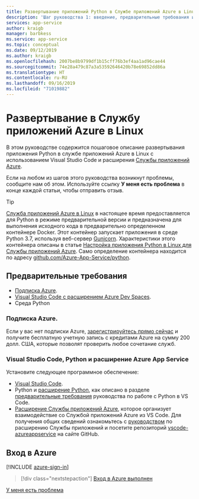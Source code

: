 ```yaml
---
title: Развертывание приложений Python в Службе приложений Azure в Linux с помощью Visual Studio Code
description: 'Шаг руководства 1: введение, предварительные требования и вход в Azure.'
services: app-service
author: kraigb
manager: barbkess
ms.service: app-service
ms.topic: conceptual
ms.date: 09/12/2019
ms.author: kraigb
ms.openlocfilehash: 2007be8b9799df1b15cff76b3ef4aa1ad96cae44
ms.sourcegitcommit: 74e28a479c87a3a53592646420b78e69852dd86a
ms.translationtype: HT
ms.contentlocale: ru-RU
ms.lasthandoff: 09/16/2019
ms.locfileid: "71019882"
---
```

# <a name="deploy-to-azure-app-service-on-linux"></a>Развертывание в Службу приложений Azure в Linux

В этом руководстве содержится пошаговое описание развертывания приложения Python в службе приложений Azure в Linux с использованием Visual Studio Code и расширения [Службы приложений Azure](https://marketplace.visualstudio.com/items?itemName=ms-azuretools.vscode-azureappservice).

Если на любом из шагов этого руководства возникнут проблемы, сообщите нам об этом. Используйте ссылку **У меня есть проблема** в конце каждой статьи, чтобы отправить отзыв.

> [!TIP]
> [Служба приложений Azure в Linux](https://docs.microsoft.com/azure/app-service/containers/app-service-linux-intro) в настоящее время предоставляется для Python в режиме предварительной версии и предназначена для выполнения исходного кода в предварительно определенном контейнере Docker. Этот контейнер запускает приложения в среде Python 3.7, используя веб-сервер [Gunicorn](https://gunicorn.org). Характеристики этого контейнера описаны в статье [Настройка приложения Python в Linux для Службы приложений Azure](https://docs.microsoft.com/azure/app-service/containers/how-to-configure-python). Само определение контейнера находится по адресу [github.com/Azure-App-Service/python](https://github.com/Azure-App-Service/python/tree/master/3.7).

## <a name="prerequisites"></a>Предварительные требования

- [Подписка Azure](#azure-subscription).
- [Visual Studio Code с расширением Azure Dev Spaces](#visual-studio-code-python-and-the-azure-app-service-extension).
- Среда Python

### <a name="azure-subscription"></a>Подписка Azure.

Если у вас нет подписки Azure, [зарегистрируйтесь прямо сейчас](https://azure.microsoft.com/free/?utm_source=campaign&utm_campaign=vscode-tutorial-appservice-extension&mktingSource=vscode-tutorial-appservice-extension) и получите бесплатную учетную запись с кредитами Azure на сумму 200 долл. США, которые позволят проверить любое сочетание служб.

### <a name="visual-studio-code-python-and-the-azure-app-service-extension"></a>Visual Studio Code, Python и расширение Azure App Service

Установите следующее программное обеспечение:

- [Visual Studio Code](https://code.visualstudio.com/).
- Python и [расширение Python](https://marketplace.visualstudio.com/items?itemName=ms-python.python), как описано в разделе [предварительные требования](https://code.visualstudio.com/docs/python/python-tutorial.md) руководства по работе с Python в VS Code.
- [Расширение Службы приложений Azure](vscode:extension/ms-azuretools.vscode-azureappservice), которое организует взаимодействие со Службой приложений Azure из VS Code. Для получения общих сведений ознакомьтесь с [руководством](https://code.visualstudio.com/tutorials/app-service-extension/getting-started) по расширению Службы приложений и посетите репозиторий [vscode-azureappservice](https://github.com/Microsoft/vscode-azureappservice) на сайте GitHub.

## <a name="sign-in-to-azure"></a>Вход в Azure

[!INCLUDE [azure-sign-in](includes/azure-sign-in.md)]

> [!div class="nextstepaction"]
> [Вход в Azure выполнен](tutorial-deploy-app-service-on-linux-02.md)

[У меня есть проблема](https://www.research.net/r/PWZWZ52?tutorial=vscode-appservice-python&step=01-verify-prerequisites)
